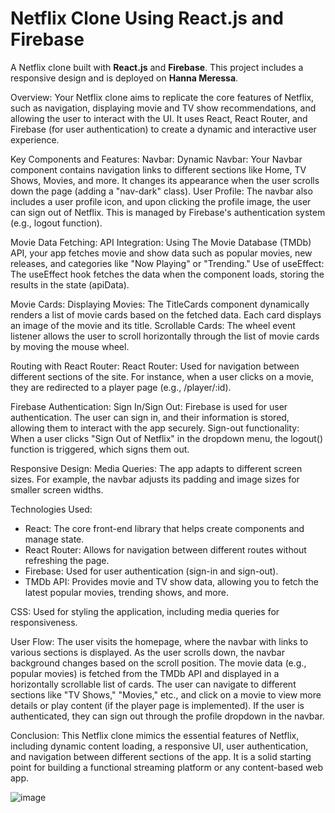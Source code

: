 # Netflix Clone Using React.js and Firebase

A Netflix clone built with **React.js** and **Firebase**. This project includes a responsive design and is deployed on **Hanna Meressa**.

Overview:
Your Netflix clone aims to replicate the core features of Netflix, such as navigation, displaying movie and TV show recommendations, and allowing the user to interact with the UI. It uses React, React Router, and Firebase (for user authentication) to create a dynamic and interactive user experience.

Key Components and Features:
Navbar:
Dynamic Navbar: Your Navbar component contains navigation links to different sections like Home, TV Shows, Movies, and more. It changes its appearance when the user scrolls down the page (adding a "nav-dark" class).
User Profile: The navbar also includes a user profile icon, and upon clicking the profile image, the user can sign out of Netflix. This is managed by Firebase's authentication system (e.g., logout function).

Movie Data Fetching:
API Integration: Using The Movie Database (TMDb) API, your app fetches movie and show data such as popular movies, new releases, and categories like "Now Playing" or "Trending."
Use of useEffect: The useEffect hook fetches the data when the component loads, storing the results in the state (apiData).

Movie Cards:
Displaying Movies: The TitleCards component dynamically renders a list of movie cards based on the fetched data. Each card displays an image of the movie and its title.
Scrollable Cards: The wheel event listener allows the user to scroll horizontally through the list of movie cards by moving the mouse wheel.

Routing with React Router:
React Router: Used for navigation between different sections of the site. For instance, when a user clicks on a movie, they are redirected to a player page (e.g., /player/:id).

Firebase Authentication:
Sign In/Sign Out: Firebase is used for user authentication. The user can sign in, and their information is stored, allowing them to interact with the app securely.
Sign-out functionality: When a user clicks "Sign Out of Netflix" in the dropdown menu, the logout() function is triggered, which signs them out.

Responsive Design:
Media Queries: The app adapts to different screen sizes. For example, the navbar adjusts its padding and image sizes for smaller screen widths.

Technologies Used:
- React: The core front-end library that helps create components and manage state.
- React Router: Allows for navigation between different routes without refreshing the page.
- Firebase: Used for user authentication (sign-in and sign-out).
- TMDb API: Provides movie and TV show data, allowing you to fetch the latest popular movies, trending shows, and more.

 CSS: Used for styling the application, including media queries for responsiveness.

User Flow:
The user visits the homepage, where the navbar with links to various sections is displayed.
As the user scrolls down, the navbar background changes based on the scroll position.
The movie data (e.g., popular movies) is fetched from the TMDb API and displayed in a horizontally scrollable list of cards.
The user can navigate to different sections like "TV Shows," "Movies," etc., and click on a movie to view more details or play content (if the player page is implemented).
If the user is authenticated, they can sign out through the profile dropdown in the navbar.

Conclusion:
This Netflix clone mimics the essential features of Netflix, including dynamic content loading, a responsive UI, user authentication, and navigation between different sections of the app. It is a solid starting point for building a functional streaming platform or any content-based web app.

![image](https://github.com/user-attachments/assets/a274e178-f52b-409c-85ac-6e3cd402365d)
